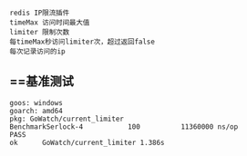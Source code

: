     redis IP限流插件
    timeMax 访问时间最大值
    limiter 限制次数
    每timeMax秒访问limiter次，超过返回false
    每次记录访问的ip
## ==基准测试
    goos: windows
    goarch: amd64
    pkg: GoWatch/current_limiter
    BenchmarkSerlock-4           100          11360000 ns/op
    PASS
    ok      GoWatch/current_limiter 1.386s
